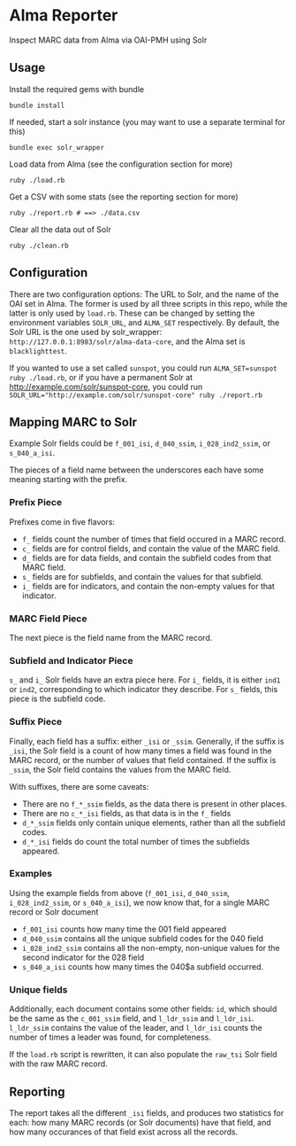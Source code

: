 # Alma Reporter

Inspect MARC data from Alma via OAI-PMH using Solr

## Usage
Install the required gems with bundle

`bundle install`

If needed, start a solr instance (you may want to use a separate terminal for this)

`bundle exec solr_wrapper`

Load data from Alma (see the configuration section for more)

`ruby ./load.rb`

Get a CSV with some stats (see the reporting section for more)

`ruby ./report.rb # ==> ./data.csv`

Clear all the data out of Solr

`ruby ./clean.rb`

## Configuration
There are two configuration options: The URL to Solr, and the name of the OAI set in Alma. The former is used
by all three scripts in this repo, while the latter is only used by `load.rb`.
These can be changed by setting the environment variables `SOLR_URL`, and `ALMA_SET` respectively.
By default, the Solr URL is the one used by solr_wrapper: `http://127.0.0.1:8983/solr/alma-data-core`, and the
Alma set is `blacklighttest`.

If you wanted to use a set called `sunspot`, you could run `ALMA_SET=sunspot ruby ./load.rb`, or if you have a
permanent Solr at http://example.com/solr/sunspot-core, you could run
`SOLR_URL="http://example.com/solr/sunspot-core" ruby ./report.rb`

## Mapping MARC to Solr
Example Solr fields could be `f_001_isi`, `d_040_ssim`, `i_028_ind2_ssim`, or `s_040_a_isi`.

The pieces of a field name between the underscores each have some meaning starting with the prefix.

### Prefix Piece
Prefixes come in five flavors:
- `f_` fields count the number of times that field occured in a MARC record.
- `c_` fields are for control fields, and contain the value of the MARC field.
- `d_` fields are for data fields, and contain the subfield codes from that MARC field.
- `s_` fields are for subfields, and contain the values for that subfield.
- `i_` fields are for indicators, and contain the non-empty values for that indicator.

### MARC Field Piece
The next piece is the field name from the MARC record.

### Subfield and Indicator Piece
`s_` and `i_` Solr fields have an extra piece here. For `i_` fields, it is either `ind1` or `ind2`,
corresponding to which indicator they describe. For `s_` fields, this piece is the subfield code.

### Suffix Piece
Finally, each field has a suffix: either `_isi` or `_ssim`. Generally, if the suffix is `_isi`, the Solr field
is a count of how many times a field was found in the MARC record, or the number of values that field
contained. If the suffix is `_ssim`, the Solr field contains the values from the MARC field.

With suffixes, there are some caveats:
- There are no `f_*_ssim` fields, as the data there is present in other places.
- There are no `c_*_isi` fields, as that data is in the `f_` fields
- `d_*_ssim` fields only contain unique elements, rather than all the subfield codes.
- `d_*_isi` fields do count the total number of times the subfields appeared.

### Examples
Using the example fields from above (`f_001_isi`, `d_040_ssim`, `i_028_ind2_ssim`, or `s_040_a_isi`), we now
know that, for a single MARC record or Solr document
- `f_001_isi` counts how many time the 001 field appeared
- `d_040_ssim` contains all the unique subfield codes for the 040 field
- `i_028_ind2_ssim` contains all the non-empty, non-unique values for the second indicator for the 028 field
- `s_040_a_isi` counts how many times the 040$a subfield occurred.

### Unique fields
Additionally, each document contains some other fields: `id`, which should be the same as the `c_001_ssim`
field, and `l_ldr_ssim` and `l_ldr_isi`. `l_ldr_ssim` contains the value of the leader, and `l_ldr_isi` counts
the number of times a leader was found, for completeness.

If the `load.rb`  script is rewritten, it can also populate the `raw_tsi` Solr field with the raw MARC record.

## Reporting
The report takes all the different `_isi` fields, and produces two statistics for each: how many MARC records
(or Solr documents) have that field, and how many occurances of that field exist across all the records.
